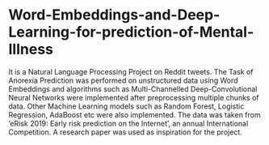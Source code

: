 # Word-Embeddings-and-Deep-Learning-for-prediction-of-Mental-Illness
It is a Natural Language Processing Project on Reddit tweets. The Task of Anorexia Prediction was performed on unstructured data using Word Embeddings and algorithms such as Multi-Channelled Deep-Convolutional Neural Networks were implemented after preprocessing multiple chunks of data. Other Machine Learning models such as Random Forest, Logistic Regression, AdaBoost etc were also implemented. The data was taken from ‘eRisk 2019: Early risk prediction on the Internet’, an annual International Competition. A research paper was used as inspiration for the project.
